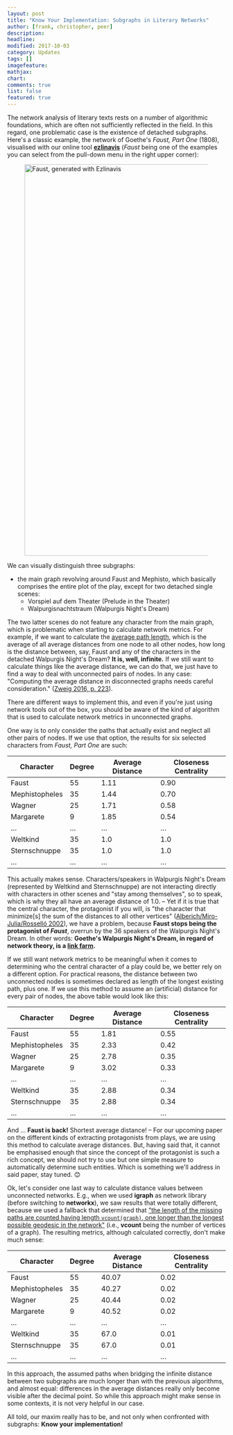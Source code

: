 ```yaml
---
layout: post
title: "Know Your Implementation: Subgraphs in Literary Networks"
author: [frank, christopher, peer]
description: 
headline: 
modified: 2017-10-03
category: Updates
tags: []
imagefeature: 
mathjax: 
chart: 
comments: true
list: false
featured: true
---
```


The network analysis of literary texts rests on a number of algorithmic
foundations, which are often not sufficiently reflected in the field. In
this regard, one problematic case is the existence of detached subgraphs.
Here's a classic example, the network of Goethe's *Faust, Part One* (1808),
visualised with our online tool [**ezlinavis**](https://dlina.github.io/ezlinavis/)
(*Faust* being one of the examples you can select from the pull-down menu
in the right upper corner):

<figure>
  <img src="{{ site.url }}/images/faust-ezlinavis.png" alt="Faust, generated with Ezlinavis" style="width:900px;">
</figure>

We can visually distinguish three subgraphs:

* the main graph revolving around Faust and Mephisto, which basically
comprises the entire plot of the play, except for two detached single scenes:
  * Vorspiel auf dem Theater (Prelude in the Theater)
  * Walpurgisnachtstraum (Walpurgis Night's Dream)

The two latter scenes do not feature any character from the main graph, which is
problematic when starting to calculate network metrics. For example, if we want
to calculate the [average path length](https://en.wikipedia.org/wiki/Average_path_length),
which is the average of all average distances from one node to all other nodes, how long is the distance
between, say, Faust and any of the characters in the detached Walpurgis Night's Dream?
**It is, well, infinite.** If we still want to calculate things like the average
distance, we can do that, we just have to find a way to deal with unconnected
pairs of nodes. In any case: "Computing the average distance in disconnected
graphs needs careful consideration."
([Zweig 2016, p. 223](https://books.google.com/books?id=MpNjDQAAQBAJ&pg=PA223)).

There are different ways to implement this, and even if you're just using
network tools out of the box, you should be aware of the kind of algorithm
that is used to calculate network metrics in unconnected graphs.

One way is to only consider the paths that actually exist and neglect all
other pairs of nodes. If we use that option, the results for six selected
characters from *Faust, Part One* are such:

| Character      | Degree | Average Distance | Closeness Centrality |
|----------------|--------|------------------|----------------------|
| Faust          | 55     | 1.11             | 0.90                 |
| Mephistopheles | 35     | 1.44             | 0.70                 |
| Wagner         | 25     | 1.71             | 0.58                 |
| Margarete      | 9      | 1.85             | 0.54                 |
| …              | …      | …                | …                    |
| Weltkind       | 35     | 1.0              | 1.0                  |
| Sternschnuppe  | 35     | 1.0              | 1.0                  |
| …              | …      | …                | …                    |

This actually makes sense. Characters/speakers in Walpurgis Night's Dream
(represented by Weltkind and Sternschnuppe) are not interacting directly with
characters in other scenes and "stay among themselves", so to speak, which is
why they all have an average distance of 1.0. – Yet if it is true that the
central character, the protagonist if you will, is "the character that minimize[s]
the sum of the distances to all other vertices" ([Alberich/Miro-Julia/Rosselló
2002](https://arxiv.org/abs/cond-mat/0202174v1)), we have a problem, because
**Faust stops being the protagonist of *Faust***, overrun by the 36 speakers of
the Walpurgis Night's Dream. In other words: **Goethe's Walpurgis Night's Dream,
in regard of network theory, is a [link farm](https://en.wikipedia.org/wiki/Link_farm).**

If we still want network metrics to be meaningful when it comes to determining
who the central character of a play could be, we better rely on a different
option. For practical reasons, the distance between two unconnected nodes is
sometimes declared as length of the longest existing path, plus one. If we use
this method to assume an (artificial) distance for every pair of nodes, the
above table would look like this:

| Character      | Degree | Average Distance | Closeness Centrality |
|----------------|--------|------------------|----------------------|
| Faust          | 55     | 1.81             | 0.55                 |
| Mephistopheles | 35     | 2.33             | 0.42                 |
| Wagner         | 25     | 2.78             | 0.35                 |
| Margarete      | 9      | 3.02             | 0.33                 |
| …              | …      | …                | …                    |
| Weltkind       | 35     | 2.88             | 0.34                 |
| Sternschnuppe  | 35     | 2.88             | 0.34                 |
| …              | …      | …                | …                    |

And … **Faust is back!** Shortest average distance! – For our upcoming paper
on the different kinds of extracting protagonists from plays, we are using this
method to calculate average distances. But, having said that, it cannot be
emphasised enough that since the concept of the protagonist is such a rich
concept, we should not try to use but one simple measure to automatically
determine such entities. Which is something we'll address in said paper, stay
tuned. 😊

Ok, let's consider one last way to calculate distance values between unconnected
networks. E.g., when we used **igraph** as network library (before switching to
**networkx**), we saw results that were totally different, because we used a
fallback that determined that
["the length of the missing paths are counted having length ```vcount(graph)```, one longer than the longest possible geodesic in the network"](http://igraph.org/r/doc/distances.html)
(i.e., **vcount** being the number of vertices of a graph). The resulting metrics,
although calculated correctly, don't make much sense:

| Character      | Degree | Average Distance | Closeness Centrality |
|----------------|--------|------------------|----------------------|
| Faust          | 55     | 40.07            | 0.02                 |
| Mephistopheles | 35     | 40.27            | 0.02                 |
| Wagner         | 25     | 40.44            | 0.02                 |
| Margarete      | 9      | 40.52            | 0.02                 |
| …              | …      | …                | …                    |
| Weltkind       | 35     | 67.0             | 0.01                 |
| Sternschnuppe  | 35     | 67.0             | 0.01                 |
| …              | …      | …                | …                    |

In this approach, the assumed paths when bridging the infinite distance between
two subgraphs are much longer than with the previous algorithms, and almost equal:
differences in the average distances really only become visible after the
decimal point. So while this approach might make sense in some contexts,
it is not very helpful in our case.

All told, our maxim really has to be, and not only when confronted with
subgraphs: **Know your implementation!**
